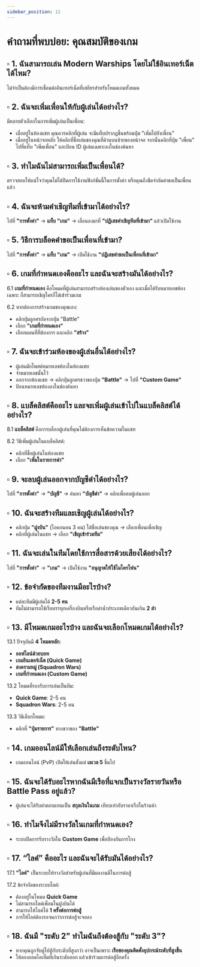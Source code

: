 ```yaml
---
sidebar_position: 11
---
```


# คำถามที่พบบ่อย: คุณสมบัติของเกม

## ▫️ **1. ฉันสามารถเล่น Modern Warships โดยไม่ใช้อินเทอร์เน็ตได้ไหม?**  

ไม่จำเป็นต้องมีการเชื่อมต่ออินเทอร์เน็ตที่เสถียรสำหรับโหมดเกมทั้งหมด  

## ▫️ **2. ฉันจะเพิ่มเพื่อนให้กับผู้เล่นได้อย่างไร?** 
 
มีหลายตัวเลือกในการเพิ่มผู้เล่นเป็นเพื่อน:  

- เมื่ออยู่ในห้องแชท คุณควรคลิกที่ผู้เล่น จะมีแท็บปรากฏขึ้นพร้อมปุ่ม "เพิ่มไปยังเพื่อน"  
- เมื่ออยู่ในหน้าจอหลัก ให้คลิกที่ชื่อเล่นของคุณที่ด้านบนซ้ายของหน้าจอ จากนั้นคลิกที่ปุ่ม "เพื่อน" ไปที่แท็บ "เพิ่มเพื่อน" และป้อน ID ผู้เล่นเฉพาะลงในช่องค้นหา  

## ▫️ **3. ทำไมฉันไม่สามารถเพิ่มเป็นเพื่อนได้?**  

ตรวจสอบให้แน่ใจว่าคุณไม่ได้ปิดการใช้งานฟังก์ชันนี้ในการตั้งค่า หรือคุณถึงขีดจำกัดคำขอเป็นเพื่อนแล้ว  

## ▫️ **4. ฉันจะห้ามคำเชิญทีมที่เข้ามาได้อย่างไร?** 
 
ไปที่ **"การตั้งค่า"** → **แท็บ "เกม"** → เลื่อนลงมาที่ **"ปฏิเสธคำเชิญทีมที่เข้ามา"** แล้วเปิดใช้งาน  

## ▫️ **5. วิธีการบล็อคคำขอเป็นเพื่อนที่เข้ามา?**
  
ไปที่ **"การตั้งค่า"** → **แท็บ "เกม"** → เปิดใช้งาน **"ปฏิเสธคำขอเป็นเพื่อนที่เข้ามา"**  

## ▫️ **6. เกมที่กำหนดเองคืออะไร และฉันจะสร้างมันได้อย่างไร?**  

6.1 **เกมที่กำหนดเอง** คือโหมดที่ผู้เล่นสามารถสร้างห้องเล่นของตัวเอง และเมื่อได้รับหมายเลขห้องเฉพาะ ก็สามารถเชิญใครก็ได้เข้าร่วมเกม  

6.2 หากต้องการสร้างเกมของคุณเอง:  
- คลิกปุ่มลูกศรถัดจากปุ่ม "Battle"  
- เลือก **"เกมที่กำหนดเอง"**  
- เลือกแผนที่ที่ต้องการ และคลิก **"สร้าง"**  

## ▫️ **7. ฉันจะเข้าร่วมห้องของผู้เล่นอื่นได้อย่างไร?**
  
- ผู้เล่นมักโพสต์หมายเลขห้องในห้องแชท  
- จำหมายเลขนั้นไว้  
- ออกจากห้องแชท → คลิกปุ่มลูกศรขวาของปุ่ม **"Battle"** → ไปที่ **"Custom Game"**  
- ป้อนหมายเลขห้องลงในช่องค้นหา  

## ▫️ **8. แบล็คลิสต์คืออะไร และจะเพิ่มผู้เล่นเข้าไปในแบล็คลิสต์ได้อย่างไร?**  

8.1 **แบล็คลิสต์** คือการบล็อกผู้เล่นที่คุณไม่ต้องการเห็นข้อความในแชท  

8.2 วิธีเพิ่มผู้เล่นในแบล็คลิสต์:  
- คลิกที่ชื่อผู้เล่นในห้องแชท  
- เลือก **"เพิ่มในรายการดำ"**  

## ▫️ **9. จะลบผู้เล่นออกจากบัญชีดำได้อย่างไร?** 
 
ไปที่ **"การตั้งค่า"** → **"บัญชี"** → ค้นหา **"บัญชีดำ"** → คลิกเพื่อลบผู้เล่นออก  

## ▫️ **10. ฉันจะสร้างทีมและเชิญผู้เล่นได้อย่างไร?**
  
- คลิกปุ่ม **"ฝูงบิน"** (ไอคอนคน 3 คน) ใต้ชื่อเล่นของคุณ → เลือกเพื่อนเพื่อเชิญ  
- คลิกที่ผู้เล่นในแชท → เลือก **"เชิญเข้าร่วมทีม"**  

## ▫️ **11. ฉันจะเล่นในทีมโดยใช้การสื่อสารด้วยเสียงได้อย่างไร?**  

ไปที่ **"การตั้งค่า"** → **"เกม"** → เปิดใช้งาน **"อนุญาตให้ใช้ไมโครโฟน"**  

## ▫️ **12. ข้อจำกัดของทีมงานมีอะไรบ้าง?**  

- แต่ละทีมมีผู้เล่นได้ **2-5 คน**  
- ทีมไม่สามารถใช้เรือบรรทุกเครื่องบินหรือเรือดำน้ำประเภทเดียวกันเกิน **2 ลำ**  

## ▫️ **13. มีโหมดเกมอะไรบ้าง และฉันจะเลือกโหมดเกมได้อย่างไร?**  

13.1 ปัจจุบันมี **4 โหมดหลัก**:  
- **ออฟไลน์ด้วยบอท**  
- **เกมอินเตอร์เน็ต (Quick Game)**  
- **สงครามหมู่ (Squadron Wars)**  
- **เกมที่กำหนดเอง (Custom Game)**  

13.2 โหมดที่รองรับการเล่นเป็นทีม:  
- **Quick Game**: 2-5 คน  
- **Squadron Wars**: 2-5 คน  

13.3 วิธีเลือกโหมด:  
- คลิกที่ **"ปุ่มรายการ"** ทางขวาของ **"Battle"**  

## ▫️ **14. เกมออนไลน์มีให้เลือกเล่นถึงระดับไหน?**
  
- เกมออนไลน์ (PvP) เปิดให้เล่นตั้งแต่ **เลเวล 5** ขึ้นไป  

## ▫️ **15. ฉันจะได้รับอะไรหากฉันมีเรือที่แจกเป็นรางวัลรายวันหรือ Battle Pass อยู่แล้ว?** 
 
- ผู้เล่นจะได้รับค่าตอบแทนเป็น **สกุลเงินในเกม** เทียบเท่ากับราคาเรือในร้านค้า  

## ▫️ **16. ทำไมจึงไม่มีรางวัลในเกมที่กำหนดเอง?** 
 
- ระบบปิดการรับรางวัลใน **Custom Game** เพื่อป้องกันการโกง  

## ▫️ **17. “ไลค์” คืออะไร และฉันจะได้รับมันได้อย่างไร?**  

17.1 **"ไลค์"** เป็นระบบให้รางวัลสำหรับผู้เล่นที่มีผลงานดีในการต่อสู้  

17.2 ข้อจำกัดของระบบไลค์:  
- ต้องอยู่ในโหมด **Quick Game**  
- ไม่สามารถไลค์เพื่อนในฝูงบินได้  
- สามารถให้ไลค์ได้ **1 ครั้งต่อการต่อสู้**  
- การให้ไลค์ต้องรอจนกว่าการต่อสู้จะจบลง  

## ▫️ **18. ฉันมี "ระดับ 2" ทำไมฉันถึงต้องสู้กับ "ระดับ 3"?**  

- หากคุณถูกจับคู่ไปสู้กับระดับที่สูงกว่า อาจเป็นเพราะ **เรือของคุณติดตั้งอุปกรณ์ระดับที่สูงขึ้น**  
- ให้ลองถอดไอเท็มที่เกินระดับออก แล้วเข้าร่วมการต่อสู้อีกครั้ง
